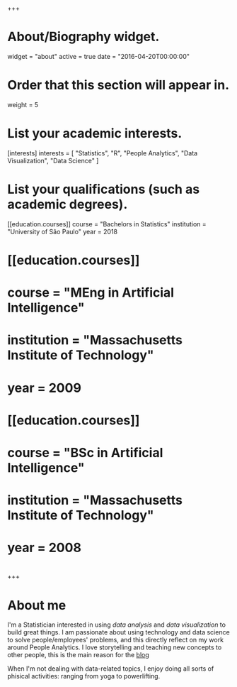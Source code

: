 +++
# About/Biography widget.
widget = "about"
active = true
date = "2016-04-20T00:00:00"

# Order that this section will appear in.
weight = 5

# List your academic interests.
[interests]
  interests = [
    "Statistics",
    "R",
    "People Analytics",
    "Data Visualization",
    "Data Science"
  ]

# List your qualifications (such as academic degrees).
[[education.courses]]
  course = "Bachelors in Statistics"
  institution = "University of São Paulo"
  year = 2018
# 
# [[education.courses]]
#   course = "MEng in Artificial Intelligence"
#   institution = "Massachusetts Institute of Technology"
#   year = 2009
# 
# [[education.courses]]
#   course = "BSc in Artificial Intelligence"
#   institution = "Massachusetts Institute of Technology"
#   year = 2008
#  
+++

# About me

I'm a Statistician interested in using *data analysis* and *data visualization* to build great things. I am passionate about using technology and data science to solve people/employees' problems, and this directly reflect on my work around People Analytics.
I love storytelling and teaching new concepts to other people, this is the main reason for the [blog](https://gustavopantiga.github.io/post)

When I'm not dealing with data-related topics, I enjoy doing all sorts of phisical activities: ranging from yoga to powerlifting.
